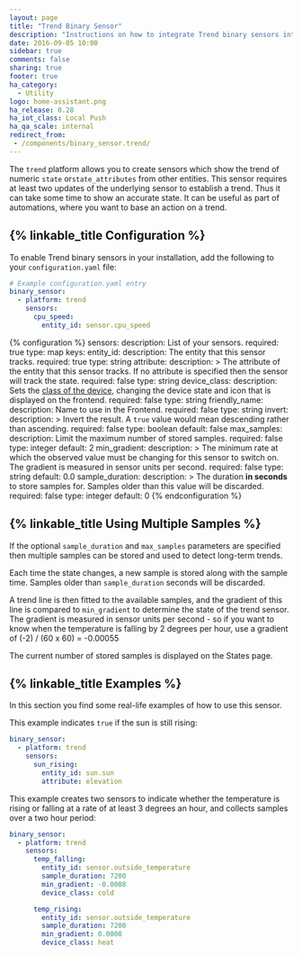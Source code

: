 ```yaml
---
layout: page
title: "Trend Binary Sensor"
description: "Instructions on how to integrate Trend binary sensors into Home Assistant."
date: 2016-09-05 10:00
sidebar: true
comments: false
sharing: true
footer: true
ha_category:
  - Utility
logo: home-assistant.png
ha_release: 0.28
ha_iot_class: Local Push
ha_qa_scale: internal
redirect_from:
 - /components/binary_sensor.trend/
---
```


The `trend` platform allows you to create sensors which show the trend of
numeric `state` or`state_attributes` from other entities. This sensor requires
at least two updates of the underlying sensor to establish a trend.
Thus it can take some time to show an accurate state. It can be useful
as part of automations, where you want to base an action on a trend.

## {% linkable_title Configuration %}

To enable Trend binary sensors in your installation,
add the following to your `configuration.yaml` file:

```yaml
# Example configuration.yaml entry
binary_sensor:
  - platform: trend
    sensors:
      cpu_speed:
        entity_id: sensor.cpu_speed
```

{% configuration %}
sensors:
  description: List of your sensors.
  required: true
  type: map
  keys:
    entity_id:
      description: The entity that this sensor tracks.
      required: true
      type: string
    attribute:
      description: >
        The attribute of the entity that this sensor tracks.
        If no attribute is specified then the sensor will track the state.
      required: false
      type: string
    device_class:
      description: Sets the [class of the device](/components/binary_sensor/), changing the device state and icon that is displayed on the frontend.
      required: false
      type: string
    friendly_name:
      description: Name to use in the Frontend.
      required: false
      type: string
    invert:
      description: >
        Invert the result. A `true` value would
        mean descending rather than ascending.
      required: false
      type: boolean
      default: false
    max_samples:
      description: Limit the maximum number of stored samples.
      required: false
      type: integer
      default: 2
    min_gradient:
      description: >
        The minimum rate at which the observed value
        must be changing for this sensor to switch on.
        The gradient is measured in sensor units per second.
      required: false
      type: string
      default: 0.0
    sample_duration:
      description: >
        The duration **in seconds** to store samples for.
        Samples older than this value will be discarded.
      required: false
      type: integer
      default: 0
{% endconfiguration %}

## {% linkable_title Using Multiple Samples %}

If the optional `sample_duration` and `max_samples` parameters are specified
then multiple samples can be stored and used to detect long-term trends.

Each time the state changes, a new sample is stored along with the sample time.
Samples older than `sample_duration` seconds will be discarded.

A trend line is then fitted to the available samples, and the gradient of this
line is compared to `min_gradient` to determine the state of the trend sensor.
The gradient is measured in sensor units per second - so if you want to know
when the temperature is falling by 2 degrees per hour,
use a gradient of (-2) / (60 x 60) = -0.00055

The current number of stored samples is displayed on the States page.

## {% linkable_title Examples %}

In this section you find some real-life examples of how to use this sensor.

This example indicates `true` if the sun is still rising:

```yaml
binary_sensor:
  - platform: trend
    sensors:
      sun_rising:
        entity_id: sun.sun
        attribute: elevation
```

This example creates two sensors to indicate whether the temperature is
rising or falling at a rate of at least 3 degrees an hour,
and collects samples over a two hour period:

```yaml
binary_sensor:
  - platform: trend
    sensors:
      temp_falling:
        entity_id: sensor.outside_temperature
        sample_duration: 7200
        min_gradient: -0.0008
        device_class: cold

      temp_rising:
        entity_id: sensor.outside_temperature
        sample_duration: 7200
        min_gradient: 0.0008
        device_class: heat
```
